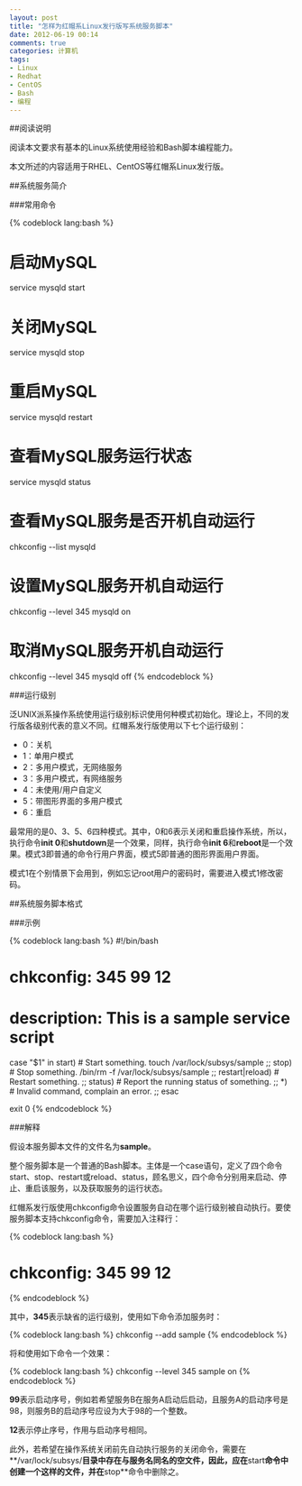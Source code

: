 ```yaml
---
layout: post
title: "怎样为红帽系Linux发行版写系统服务脚本"
date: 2012-06-19 00:14
comments: true
categories: 计算机
tags:
- Linux
- Redhat
- CentOS
- Bash
- 编程
---
```

##阅读说明

阅读本文要求有基本的Linux系统使用经验和Bash脚本编程能力。

本文所述的内容适用于RHEL、CentOS等红帽系Linux发行版。

##系统服务简介

###常用命令

{% codeblock lang:bash %}
# 启动MySQL
service mysqld start

# 关闭MySQL
service mysqld stop

# 重启MySQL
service mysqld restart

# 查看MySQL服务运行状态
service mysqld status

# 查看MySQL服务是否开机自动运行
chkconfig --list mysqld

# 设置MySQL服务开机自动运行
chkconfig --level 345 mysqld on

# 取消MySQL服务开机自动运行
chkconfig --level 345 mysqld off
{% endcodeblock %}

###运行级别

泛UNIX派系操作系统使用运行级别标识使用何种模式初始化。理论上，不同的发行版各级别代表的意义不同。红帽系发行版使用以下七个运行级别：

  - 0：关机
  - 1：单用户模式
  - 2：多用户模式，无网络服务
  - 3：多用户模式，有网络服务
  - 4：未使用/用户自定义
  - 5：带图形界面的多用户模式
  - 6：重启

最常用的是0、3、5、6四种模式。其中，0和6表示关闭和重启操作系统，所以，执行命令**init 0**和**shutdown**是一个效果，同样，执行命令**init 6**和**reboot**是一个效果。模式3即普通的命令行用户界面，模式5即普通的图形界面用户界面。

模式1在个别情景下会用到，例如忘记root用户的密码时，需要进入模式1修改密码。

##系统服务脚本格式

###示例

{% codeblock lang:bash %}
#!/bin/bash

# chkconfig: 345 99 12
# description: This is a sample service script

case "$1" in
    start)
        # Start something.
        touch /var/lock/subsys/sample
        ;;
    stop)
        # Stop something.
        /bin/rm -f /var/lock/subsys/sample
        ;;
    restart|reload)
        # Restart something.
        ;;
    status)
        # Report the running status of something.
        ;;
    *)
        # Invalid command, complain an error.
        ;;
esac

exit 0
{% endcodeblock %}

###解释

假设本服务脚本文件的文件名为**sample**。

整个服务脚本是一个普通的Bash脚本。主体是一个case语句，定义了四个命令start、stop、restart或reload、status，顾名思义，四个命令分别用来启动、停止、重启该服务，以及获取服务的运行状态。

红帽系发行版使用chkconfig命令设置服务自动在哪个运行级别被自动执行。要使服务脚本支持chkconfig命令，需要加入注释行：

{% codeblock lang:bash %}
# chkconfig: 345 99 12
{% endcodeblock %}

其中，**345**表示缺省的运行级别，使用如下命令添加服务时：

{% codeblock lang:bash %}
chkconfig --add sample
{% endcodeblock %}

将和使用如下命令一个效果：

{% codeblock lang:bash %}
chkconfig --level 345 sample on
{% endcodeblock %}

**99**表示启动序号，例如若希望服务B在服务A启动后启动，且服务A的启动序号是98，则服务B的启动序号应设为大于98的一个整数。

**12**表示停止序号，作用与启动序号相同。

此外，若希望在操作系统关闭前先自动执行服务的关闭命令，需要在**/var/lock/subsys/**目录中存在与服务名同名的空文件，因此，应在**start**命令中创建一个这样的文件，并在**stop**命令中删除之。
